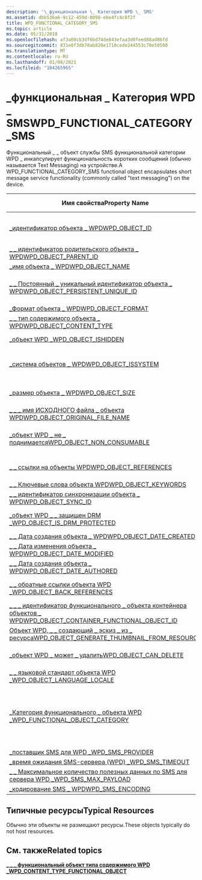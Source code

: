```yaml
---
description: '\_функциональная \_ Категория WPD \_ SMS'
ms.assetid: dbb536a6-9c12-459d-8098-ebe4fc4c8f2f
title: WPD_FUNCTIONAL_CATEGORY_SMS
ms.topic: article
ms.date: 05/31/2018
ms.openlocfilehash: af3a08cb3df6bd74de843efaa3d0feed88ad86fd
ms.sourcegitcommit: 831e8f3db78ab820e1710cede244553c70e50500
ms.translationtype: MT
ms.contentlocale: ru-RU
ms.lasthandoff: 01/08/2021
ms.locfileid: "104265965"
---
```

# <a name="wpd_functional_category_sms"></a><span data-ttu-id="e1dd9-103">\_функциональная \_ Категория WPD \_ SMS</span><span class="sxs-lookup"><span data-stu-id="e1dd9-103">WPD\_FUNCTIONAL\_CATEGORY\_SMS</span></span>

<span data-ttu-id="e1dd9-104">Функциональный \_ \_ объект службы SMS функциональной категории WPD \_ инкапсулирует функциональность коротких сообщений (обычно называется Text Messaging) на устройстве.</span><span class="sxs-lookup"><span data-stu-id="e1dd9-104">A WPD\_FUNCTIONAL\_CATEGORY\_SMS functional object encapsulates short message service functionality (commonly called "text messaging") on the device.</span></span>



| <span data-ttu-id="e1dd9-105">Имя свойства</span><span class="sxs-lookup"><span data-stu-id="e1dd9-105">Property Name</span></span>                                                                                                         | <span data-ttu-id="e1dd9-106">Обязательный или необязательный</span><span class="sxs-lookup"><span data-stu-id="e1dd9-106">Required or Optional</span></span>                                                                                                                                   |
|-----------------------------------------------------------------------------------------------------------------------|--------------------------------------------------------------------------------------------------------------------------------------------------------|
| [<span data-ttu-id="e1dd9-107">\_идентификатор объекта \_ WPD</span><span class="sxs-lookup"><span data-stu-id="e1dd9-107">WPD\_OBJECT\_ID</span></span>](object-properties.md)                                                                | <span data-ttu-id="e1dd9-108">Обязательно, только для чтения.</span><span class="sxs-lookup"><span data-stu-id="e1dd9-108">Required, read-only.</span></span> <span data-ttu-id="e1dd9-109">Клиент не может задать это свойство даже во время создания.</span><span class="sxs-lookup"><span data-stu-id="e1dd9-109">A client cannot set this property, even at creation time.</span></span>                                                                         |
| [<span data-ttu-id="e1dd9-110">\_ \_ идентификатор родительского объекта \_ WPD</span><span class="sxs-lookup"><span data-stu-id="e1dd9-110">WPD\_OBJECT\_PARENT\_ID</span></span>](object-properties.md)                                                 | <span data-ttu-id="e1dd9-111">Обязательный.</span><span class="sxs-lookup"><span data-stu-id="e1dd9-111">Required.</span></span>                                                                                                                                              |
| [<span data-ttu-id="e1dd9-112">\_имя объекта \_ WPD</span><span class="sxs-lookup"><span data-stu-id="e1dd9-112">WPD\_OBJECT\_NAME</span></span>](object-properties.md)                                                            | <span data-ttu-id="e1dd9-113">Обязательный.</span><span class="sxs-lookup"><span data-stu-id="e1dd9-113">Required.</span></span>                                                                                                                                              |
| [<span data-ttu-id="e1dd9-114">\_ \_ Постоянный \_ уникальный идентификатор объекта \_ WPD</span><span class="sxs-lookup"><span data-stu-id="e1dd9-114">WPD\_OBJECT\_PERSISTENT\_UNIQUE\_ID</span></span>](object-properties.md)                          | <span data-ttu-id="e1dd9-115">Обязательно, только для чтения.</span><span class="sxs-lookup"><span data-stu-id="e1dd9-115">Required, read-only.</span></span> <span data-ttu-id="e1dd9-116">Клиент не может задать это свойство даже во время создания.</span><span class="sxs-lookup"><span data-stu-id="e1dd9-116">A client cannot set this property, even at creation time.</span></span>                                                                         |
| [<span data-ttu-id="e1dd9-117">\_Формат объекта \_ WPD</span><span class="sxs-lookup"><span data-stu-id="e1dd9-117">WPD\_OBJECT\_FORMAT</span></span>](object-properties.md)                                                        | <span data-ttu-id="e1dd9-118">Обязательный.</span><span class="sxs-lookup"><span data-stu-id="e1dd9-118">Required.</span></span>                                                                                                                                              |
| [<span data-ttu-id="e1dd9-119">\_ \_ тип содержимого объекта \_ WPD</span><span class="sxs-lookup"><span data-stu-id="e1dd9-119">WPD\_OBJECT\_CONTENT\_TYPE</span></span>](object-properties.md)                                           | <span data-ttu-id="e1dd9-120">Обязательный.</span><span class="sxs-lookup"><span data-stu-id="e1dd9-120">Required.</span></span>                                                                                                                                              |
| [<span data-ttu-id="e1dd9-121">\_объект WPD \_</span><span class="sxs-lookup"><span data-stu-id="e1dd9-121">WPD\_OBJECT\_ISHIDDEN</span></span>](object-properties.md)                                                    | <span data-ttu-id="e1dd9-122">Требуется, если объект скрыт.</span><span class="sxs-lookup"><span data-stu-id="e1dd9-122">Required if the object is hidden.</span></span>                                                                                                                      |
| [<span data-ttu-id="e1dd9-123">\_система объектов \_ WPD</span><span class="sxs-lookup"><span data-stu-id="e1dd9-123">WPD\_OBJECT\_ISSYSTEM</span></span>](object-properties.md)                                                    | <span data-ttu-id="e1dd9-124">Требуется, если объект является системным объектом (представляет системный файл).</span><span class="sxs-lookup"><span data-stu-id="e1dd9-124">Required if the object is a system object (represents a system file).</span></span>                                                                                  |
| [<span data-ttu-id="e1dd9-125">\_размер объекта \_ WPD</span><span class="sxs-lookup"><span data-stu-id="e1dd9-125">WPD\_OBJECT\_SIZE</span></span>](object-properties.md)                                                            | <span data-ttu-id="e1dd9-126">Требуется, если у объекта есть по крайней мере один ресурс.</span><span class="sxs-lookup"><span data-stu-id="e1dd9-126">Required if the object has at least one resource.</span></span>                                                                                                      |
| [<span data-ttu-id="e1dd9-127">\_ \_ \_ имя ИСХОДНОГО файла \_ объекта WPD</span><span class="sxs-lookup"><span data-stu-id="e1dd9-127">WPD\_OBJECT\_ORIGINAL\_FILE\_NAME</span></span>](object-properties.md)                              | <span data-ttu-id="e1dd9-128">Требуется, если объект представляет файл.</span><span class="sxs-lookup"><span data-stu-id="e1dd9-128">Required if the object represents a file.</span></span>                                                                                                              |
| [<span data-ttu-id="e1dd9-129">\_объект WPD \_ не \_ поднимается</span><span class="sxs-lookup"><span data-stu-id="e1dd9-129">WPD\_OBJECT\_NON\_CONSUMABLE</span></span>](object-properties.md)                                       | <span data-ttu-id="e1dd9-130">Рекомендуется, если объект не предназначен для использования устройством.</span><span class="sxs-lookup"><span data-stu-id="e1dd9-130">Recommended if the object is not meant for consumption by the device.</span></span>                                                                                  |
| [<span data-ttu-id="e1dd9-131">\_ \_ ссылки на объекты WPD</span><span class="sxs-lookup"><span data-stu-id="e1dd9-131">WPD\_OBJECT\_REFERENCES</span></span>](object-properties.md)                                                | <span data-ttu-id="e1dd9-132">Требуется, если объект содержит ссылки на другие объекты.</span><span class="sxs-lookup"><span data-stu-id="e1dd9-132">Required if the object has references to other objects.</span></span>                                                                                                |
| [<span data-ttu-id="e1dd9-133">\_ \_ Ключевые слова объекта WPD</span><span class="sxs-lookup"><span data-stu-id="e1dd9-133">WPD\_OBJECT\_KEYWORDS</span></span>](object-properties.md)                                                    | <span data-ttu-id="e1dd9-134">Необязательный элемент.</span><span class="sxs-lookup"><span data-stu-id="e1dd9-134">Optional.</span></span>                                                                                                                                              |
| [<span data-ttu-id="e1dd9-135">\_ \_ идентификатор синхронизации объекта \_ WPD</span><span class="sxs-lookup"><span data-stu-id="e1dd9-135">WPD\_OBJECT\_SYNC\_ID</span></span>](object-properties.md)                                                     | <span data-ttu-id="e1dd9-136">Необязательный элемент.</span><span class="sxs-lookup"><span data-stu-id="e1dd9-136">Optional.</span></span>                                                                                                                                              |
| [<span data-ttu-id="e1dd9-137">\_объект WPD \_ \_ защищен DRM \_</span><span class="sxs-lookup"><span data-stu-id="e1dd9-137">WPD\_OBJECT\_IS\_DRM\_PROTECTED</span></span>](object-properties.md)                                  | <span data-ttu-id="e1dd9-138">Требуется, если объект защищен с помощью технологии DRM.</span><span class="sxs-lookup"><span data-stu-id="e1dd9-138">Required if the object is protected by DRM technology.</span></span>                                                                                                 |
| [<span data-ttu-id="e1dd9-139">\_ \_ Дата создания объекта \_ WPD</span><span class="sxs-lookup"><span data-stu-id="e1dd9-139">WPD\_OBJECT\_DATE\_CREATED</span></span>](object-properties.md)                                           | <span data-ttu-id="e1dd9-140">Необязательный элемент.</span><span class="sxs-lookup"><span data-stu-id="e1dd9-140">Optional.</span></span>                                                                                                                                              |
| [<span data-ttu-id="e1dd9-141">\_ \_ Дата изменения объекта \_ WPD</span><span class="sxs-lookup"><span data-stu-id="e1dd9-141">WPD\_OBJECT\_DATE\_MODIFIED</span></span>](object-properties.md)                                         | <span data-ttu-id="e1dd9-142">(рекомендуется).</span><span class="sxs-lookup"><span data-stu-id="e1dd9-142">Recommended.</span></span>                                                                                                                                           |
| [<span data-ttu-id="e1dd9-143">\_ \_ Дата создания объекта \_ WPD</span><span class="sxs-lookup"><span data-stu-id="e1dd9-143">WPD\_OBJECT\_DATE\_AUTHORED</span></span>](object-properties.md)                                         | <span data-ttu-id="e1dd9-144">Необязательный элемент.</span><span class="sxs-lookup"><span data-stu-id="e1dd9-144">Optional.</span></span>                                                                                                                                              |
| [<span data-ttu-id="e1dd9-145">\_ \_ обратные ссылки объекта WPD \_</span><span class="sxs-lookup"><span data-stu-id="e1dd9-145">WPD\_OBJECT\_BACK\_REFERENCES</span></span>](object-properties.md)                                                                | <span data-ttu-id="e1dd9-146">Рекомендуется, если на объект ссылается другой объект.</span><span class="sxs-lookup"><span data-stu-id="e1dd9-146">Recommended if the object is referenced by another object.</span></span>                                                                                             |
| [<span data-ttu-id="e1dd9-147">\_ \_ \_ идентификатор функционального \_ объекта контейнера объектов \_ WPD</span><span class="sxs-lookup"><span data-stu-id="e1dd9-147">WPD\_OBJECT\_CONTAINER\_FUNCTIONAL\_OBJECT\_ID</span></span>](object-properties.md)     | <span data-ttu-id="e1dd9-148">Необязательный элемент.</span><span class="sxs-lookup"><span data-stu-id="e1dd9-148">Optional.</span></span>                                                                                                                                              |
| [<span data-ttu-id="e1dd9-149">Объект WPD, \_ \_ создающий \_ эскиз \_ из \_ ресурса</span><span class="sxs-lookup"><span data-stu-id="e1dd9-149">WPD\_OBJECT\_GENERATE\_THUMBNAIL\_FROM\_RESOURCE</span></span>](object-properties.md) | <span data-ttu-id="e1dd9-150">Необязательный элемент.</span><span class="sxs-lookup"><span data-stu-id="e1dd9-150">Optional.</span></span>                                                                                                                                              |
| [<span data-ttu-id="e1dd9-151">\_объект WPD \_ может \_ удалить</span><span class="sxs-lookup"><span data-stu-id="e1dd9-151">WPD\_OBJECT\_CAN\_DELETE</span></span>](object-properties.md)                                                                     | <span data-ttu-id="e1dd9-152">Требуется, если объект не может быть удален.</span><span class="sxs-lookup"><span data-stu-id="e1dd9-152">Required if the object cannot be deleted.</span></span>                                                                                                              |
| [<span data-ttu-id="e1dd9-153">\_ \_ языковой стандарт объекта WPD \_</span><span class="sxs-lookup"><span data-stu-id="e1dd9-153">WPD\_OBJECT\_LANGUAGE\_LOCALE</span></span>](object-properties.md)                                                                | <span data-ttu-id="e1dd9-154">Необязательный элемент.</span><span class="sxs-lookup"><span data-stu-id="e1dd9-154">Optional.</span></span>                                                                                                                                              |
| [<span data-ttu-id="e1dd9-155">\_Категория функционального \_ объекта WPD \_</span><span class="sxs-lookup"><span data-stu-id="e1dd9-155">WPD\_FUNCTIONAL\_OBJECT\_CATEGORY</span></span>](miscellaneous-properties.md)                      | <span data-ttu-id="e1dd9-156">Обязательный.</span><span class="sxs-lookup"><span data-stu-id="e1dd9-156">Required.</span></span> <span data-ttu-id="e1dd9-157">Категории, определяемые переносными устройствами Windows, см. в разделе [**\_ \_ \_ функциональный \_ объект типа содержимого WPD**](wpd-content-type-functional-object.md) .</span><span class="sxs-lookup"><span data-stu-id="e1dd9-157">See [**WPD\_CONTENT\_TYPE\_FUNCTIONAL\_OBJECT**](wpd-content-type-functional-object.md) for categories defined by Windows Portable Devices.</span></span> |
| [<span data-ttu-id="e1dd9-158">\_поставщик SMS для WPD \_</span><span class="sxs-lookup"><span data-stu-id="e1dd9-158">WPD\_SMS\_PROVIDER</span></span>](sms-properties.md)                                                             | <span data-ttu-id="e1dd9-159">Обязательный.</span><span class="sxs-lookup"><span data-stu-id="e1dd9-159">Required.</span></span>                                                                                                                                              |
| [<span data-ttu-id="e1dd9-160">\_время ожидания SMS-сервера (WPD) \_</span><span class="sxs-lookup"><span data-stu-id="e1dd9-160">WPD\_SMS\_TIMEOUT</span></span>](sms-properties.md)                                                               | <span data-ttu-id="e1dd9-161">Обязательный.</span><span class="sxs-lookup"><span data-stu-id="e1dd9-161">Required.</span></span>                                                                                                                                              |
| [<span data-ttu-id="e1dd9-162">\_ \_ Максимальное количество полезных данных по SMS для сервера WPD \_</span><span class="sxs-lookup"><span data-stu-id="e1dd9-162">WPD\_SMS\_MAX\_PAYLOAD</span></span>](sms-properties.md)                                                      | <span data-ttu-id="e1dd9-163">Обязательный.</span><span class="sxs-lookup"><span data-stu-id="e1dd9-163">Required.</span></span>                                                                                                                                              |
| [<span data-ttu-id="e1dd9-164">\_кодирование SMS \_ WPD</span><span class="sxs-lookup"><span data-stu-id="e1dd9-164">WPD\_SMS\_ENCODING</span></span>](sms-properties.md)                                                             | <span data-ttu-id="e1dd9-165">Обязательный.</span><span class="sxs-lookup"><span data-stu-id="e1dd9-165">Required.</span></span>                                                                                                                                              |



 

## <a name="typical-resources"></a><span data-ttu-id="e1dd9-166">Типичные ресурсы</span><span class="sxs-lookup"><span data-stu-id="e1dd9-166">Typical Resources</span></span>

<span data-ttu-id="e1dd9-167">Обычно эти объекты не размещают ресурсы.</span><span class="sxs-lookup"><span data-stu-id="e1dd9-167">These objects typically do not host resources.</span></span>

## <a name="related-topics"></a><span data-ttu-id="e1dd9-168">См. также</span><span class="sxs-lookup"><span data-stu-id="e1dd9-168">Related topics</span></span>

<dl> <dt>

[<span data-ttu-id="e1dd9-169">**\_ \_ \_ функциональный объект типа содержимого WPD \_**</span><span class="sxs-lookup"><span data-stu-id="e1dd9-169">**WPD\_CONTENT\_TYPE\_FUNCTIONAL\_OBJECT**</span></span>](wpd-content-type-functional-object.md)
</dt> </dl>

 

 



